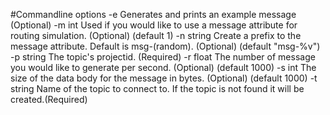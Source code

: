   #Commandline options
  -e	Generates and prints an example message (Optional)
  -m int
    	Used if you would like to use a message attribute for routing simulation. (Optional) (default 1)
  -n string
    	Create a prefix to the message attribute.  Default is msg-(random). (Optional) (default "msg-%v")
  -p string
    	The topic's projectid. (Required)
  -r float
    	The number of message you would like to generate per second. (Optional) (default 1000)
  -s int
    	The size of the data body for the message in bytes. (Optional) (default 1000)
  -t string
    	Name of the topic to connect to.  If the topic is not found it will be created.(Required)
